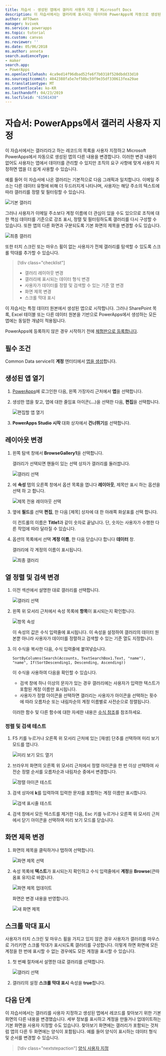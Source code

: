 ```yaml
---
title: 자습서 - 생성된 앱에서 갤러리 사용자 지정 | Microsoft Docs
description: 이 자습서에서는 갤러리에 표시되는 데이터와 PowerApps에 자동으로 생성된 앱의 다른 요소를 사용자 지정합니다.
author: AFTOwen
manager: kvivek
ms.service: powerapps
ms.topic: tutorial
ms.custom: canvas
ms.reviewer: ''
ms.date: 05/06/2018
ms.author: anneta
search.audienceType:
- maker
search.app:
- PowerApps
ms.openlocfilehash: 4ca9ed14f96dbad52fe6f7b0318f520dbdd33d10
ms.sourcegitcommit: 4042388fa5e7ef50bc59f9e35df330613fea29ae
ms.translationtype: MT
ms.contentlocale: ko-KR
ms.lasthandoff: 04/23/2019
ms.locfileid: "61561438"
---
```

# <a name="tutorial-customize-a-gallery-in-powerapps"></a>자습서: PowerApps에서 갤러리 사용자 지정

이 자습서에서는 갤러리라고 하는 레코드의 목록을 사용자 지정하고 Microsoft PowerApps에서 자동으로 생성된 앱의 다른 내용을 변경합니다. 이러한 변경 내용이 없어도 사용자는 앱에서 데이터를 관리할 수 있지만 조직의 요구 사항에 맞게 사용자 지정하면 앱을 더 쉽게 사용할 수 있습니다.

예를 들어 이 자습서에 나온 갤러리는 기본적으로 다음 그래픽과 일치합니다. 이메일 주소는 다른 데이터 유형에 비해 더 두드러지게 나타나며, 사용자는 해당 주소의 텍스트에 따라 갤러리를 정렬 및 필터링할 수 있습니다.

![기본 갤러리](./media/customize-layout-sharepoint/gallery-before.png)

그러나 사용자가 이메일 주소보다 계정 이름에 더 관심이 있을 수도 있으므로 조직에 대한 핵심 데이터를 기준으로 강조 표시, 정렬 및 필터링하도록 갤러리를 다시 구성할 수 있습니다. 또한 앱의 다른 화면과 구분되도록 기본 화면의 제목을 변경할 수도 있습니다.

![최종 갤러리](./media/customize-layout-sharepoint/gallery-after.png)

또한 터치 스크린 또는 마우스 휠이 없는 사용자가 전체 갤러리를 탐색할 수 있도록 스크롤 막대를 추가할 수 있습니다.

> [!div class="checklist"]
> * 갤러리 레이아웃 변경
> * 갤러리에 표시되는 데이터 형식 변경
> * 사용자가 데이터를 정렬 및 검색할 수 있는 기준 열 변경
> * 화면 제목 변경
> * 스크롤 막대 표시

이 자습서는 특정 데이터 원본에서 생성된 앱으로 시작합니다. 그러나 SharePoint 목록, Excel 테이블 또는 다른 데이터 원본을 기반으로 PowerApps에서 생성하는 모든 앱에는 동일한 개념이 적용됩니다.

PowerApps에 등록하지 않은 경우 시작하기 전에 [체험판으로 등록합니다](https://web.powerapps.com?utm_source=padocs&utm_medium=linkinadoc&utm_campaign=referralsfromdoc).

## <a name="prerequisites"></a>필수 조건

Common Data service의 **계정**  엔터티에서 [앱을 생성](data-platform-create-app.md)합니다.

## <a name="open-the-generated-app"></a>생성된 앱 열기

1. [PowerApps](https://web.powerapps.com?utm_source=padocs&utm_medium=linkinadoc&utm_campaign=referralsfromdoc)에 로그인한 다음, 왼쪽 가장자리 근처에서 **앱**을 선택합니다.

1. 생성한 앱을 찾고, 앱에 대한 줄임표 아이콘(**...**)을 선택한 다음, **편집**을 선택합니다.

    ![편집할 앱 열기](./media/customize-layout-sharepoint/open-app.png)

1. **PowerApps Studio 시작** 대화 상자에서 **건너뛰기**를 선택합니다.

## <a name="change-the-layout"></a>레이아웃 변경

1. 왼쪽 탐색 창에서 **BrowseGallery1**을 선택합니다.

    갤러리가 선택되면 핸들이 있는 선택 상자가 갤러리를 둘러쌉니다.

    ![갤러리 선택](media/customize-layout-sharepoint/select-gallery-1.png)

1. 에 **속성** 탭의 오른쪽 창에서 옵션 목록을 엽니다 **레이아웃**, 제목만 표시 하는 옵션을 선택 하 고 합니다.

    ![제목 전용 레이아웃 선택](./media/customize-layout-sharepoint/choose-layout.png)

1. 옆에 **필드**를 선택 **편집**, 한 다음 [제목] 상자에 대 한 아래쪽 화살표를 선택 합니다.

    이 컨트롤의 이름은 **Title1**과 같이 숫자로 끝납니다. 단, 숫자는 사용자가 수행한 다른 작업에 따라 달라질 수 있습니다.

1. 옵션의 목록에서 선택 **계정 이름**, 한 다음 닫습니다 합니다 **데이터** 창.

    갤러리에 각 계정의 이름이 표시됩니다.

    ![최종 갤러리](./media/customize-layout-sharepoint/final-gallery.png)

## <a name="change-sort-and-search-columns"></a>열 정렬 및 검색 변경

1. 이전 섹션에서 설명한 대로 갤러리를 선택합니다.

    ![갤러리 선택](./media/customize-layout-sharepoint/select-gallery-title.png)

1. 왼쪽 위 모서리 근처에서 속성 목록에 **항목**이 표시되는지 확인합니다.

    ![항목 속성](./media/customize-layout-sharepoint/items-property.png)

    이 속성의 값은 수식 입력줄에 표시됩니다. 이 속성을 설정하여 갤러리의 데이터 원본뿐 아니라 사용자가 데이터를 정렬하고 검색할 수 있는 기준 열도 지정합니다.

1. 이 수식을 복사한 다음, 수식 입력줄에 붙여넣습니다.

    ```SortByColumns(Search(Accounts, TextSearchBox1.Text, "name"), "name", If(SortDescending1, Descending, Ascending))```

    이 수식을 사용하여 다음을 확인할 수 있습니다.

    * 검색 창에 하나 이상의 문자가 있는 경우 갤러리에는 사용자가 입력한 텍스트가 포함된 계정 이름만 표시됩니다.
    * 사용자가 정렬 아이콘을 선택하면 갤러리는 사용자가 아이콘을 선택하는 횟수에 따라 오름차순 또는 내림차순의 계정 이름별로 사전순으로 정렬됩니다.

     이러한 함수 및 다른 함수에 대한 자세한 내용은 [수식 참조](formula-reference.md)를 참조하세요.

### <a name="test-sorting-and-searching"></a>정렬 및 검색 테스트

1. F5 키를 누르거나 오른쪽 위 모서리 근처에 있는 [재생] 단추를 선택하여 미리 보기 모드를 엽니다.

    ![미리 보기 모드 열기](./media/customize-layout-sharepoint/open-preview.png)

1. 브라우저 화면의 오른쪽 위 모서리 근처에서 정렬 아이콘을 한 번 이상 선택하여 사전순 정렬 순서를 오름차순과 내림차순 중에서 변경합니다.

    ![정렬 아이콘 테스트](./media/customize-layout-sharepoint/sort-button.png)

1. 검색 상자에 **k**를 입력하여 입력한 문자를 포함하는 계정 이름만 표시합니다.

    ![검색 표시줄 테스트](./media/customize-layout-sharepoint/test-filter.png)

1. 검색 창에서 모든 텍스트를 제거한 다음, Esc 키를 누르거나 오른쪽 위 모서리 근처에서 닫기 아이콘을 선택하여 미리 보기 모드를 닫습니다.

## <a name="change-the-screen-title"></a>화면 제목 변경

1. 화면의 제목을 클릭하거나 탭하여 선택합니다.

    ![화면 제목 선택](./media/customize-layout-sharepoint/select-title.png)

1. 속성 목록에 **텍스트**가 표시되는지 확인하고 수식 입력줄에서 **계정**을 **Browse**(큰따옴표 유지)로 바꿉니다.

    ![화면 제목 업데이트](./media/customize-layout-sharepoint/change-screen-title.png)

    화면은 변경 내용을 반영합니다.

    ![새 화면 제목](./media/customize-layout-sharepoint/new-screen-title.png)

## <a name="show-a-scrollbar"></a>스크롤 막대 표시

사용자가 터치 스크린 및 마우스 휠을 가지고 있지 않은 경우 사용자가 갤러리를 마우스로 가리키면 스크롤 막대가 표시되도록 갤러리를 구성합니다. 이렇게 하면 화면에 모든 계정을 한 번에 표시할 수 없는 경우에도 모든 계정을 표시할 수 있습니다.

1. 첫 번째 절차에서 설명한 대로 갤러리를 선택합니다.

    ![갤러리 선택](./media/customize-layout-sharepoint/select-gallery-sorted.png)

1. 갤러리의 설정 **스크롤 막대 표시** 속성을 **true**합니다.

## <a name="next-steps"></a>다음 단계

이 자습서에서는 갤러리를 사용자 지정하고 생성된 앱에서 레코드를 찾아보기 위한 기본 화면의 다른 내용을 변경했습니다. 세부 정보를 표시하고 계정을 만들거나 업데이트하는 기본 화면을 사용자 지정할 수도 있습니다. 찾아보기 화면에는 갤러리가 포함되는 것처럼 앱의 다른 두 화면에는 양식이 포함됩니다. 예를 들어 양식이 표시하는 데이터 형식 및 순서를 변경할 수 있습니다.

> [!div class="nextstepaction"]
> [양식 사용자 지정](customize-forms-sharepoint.md)
